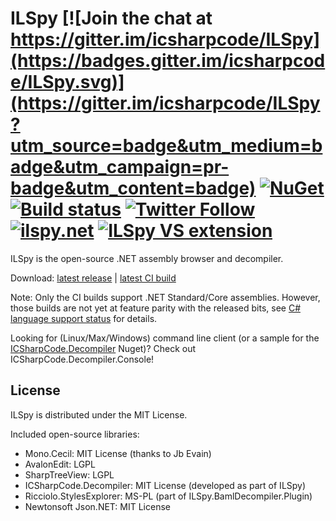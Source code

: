 # ILSpy [![Join the chat at https://gitter.im/icsharpcode/ILSpy](https://badges.gitter.im/icsharpcode/ILSpy.svg)](https://gitter.im/icsharpcode/ILSpy?utm_source=badge&utm_medium=badge&utm_campaign=pr-badge&utm_content=badge) [![NuGet](https://img.shields.io/nuget/v/ICSharpCode.Decompiler.svg)](https://nuget.org/packages/ICSharpCode.Decompiler) [![Build status](https://ci.appveyor.com/api/projects/status/imgec05g0wwv25ij/branch/master?svg=true)](https://ci.appveyor.com/project/icsharpcode/ilspy/branch/master) [![Twitter Follow](https://img.shields.io/twitter/follow/ILSpy.svg?label=Follow%20@ILSpy)](https://twitter.com/ilspy) [![ilspy.net](https://img.shields.io/badge/@-ilspy.net-blue.svg)](http://www.ilspy.net)  [![ILSpy VS extension](https://img.shields.io/badge/VS%20Extension-ILSpy-blue.svg)](https://visualstudiogallery.msdn.microsoft.com/8ef1d688-f80c-4380-8004-2ec7f814e7de)

ILSpy is the open-source .NET assembly browser and decompiler.

Download: [latest release](https://github.com/icsharpcode/ILSpy/releases) | [latest CI build](https://ci.appveyor.com/api/projects/icsharpcode/ilspy/artifacts/ILSpy_binaries.zip?branch=master&job=Configuration%3A+Release)

Note: Only the CI builds support .NET Standard/Core assemblies. However, those builds are not yet at feature parity with the 
released bits, see [C# language support status](https://github.com/icsharpcode/ILSpy/issues/829) for details.

Looking for (Linux/Max/Windows) command line client (or a sample for the [ICSharpCode.Decompiler](https://www.nuget.org/packages/ICSharpCode.Decompiler/) Nuget)?
Check out ICSharpCode.Decompiler.Console!

License
-------

ILSpy is distributed under the MIT License.

Included open-source libraries:
 * Mono.Cecil: MIT License (thanks to Jb Evain)
 * AvalonEdit: LGPL
 * SharpTreeView: LGPL
 * ICSharpCode.Decompiler: MIT License (developed as part of ILSpy)
 * Ricciolo.StylesExplorer: MS-PL (part of ILSpy.BamlDecompiler.Plugin)
 * Newtonsoft Json.NET: MIT License
